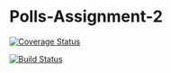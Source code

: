 # Polls-Assignment-2

[![Coverage Status](https://coveralls.io/repos/github/hh2752/Polls-Assignment-2/badge.svg?branch=main)](https://coveralls.io/github/hh2752/Polls-Assignment-2?branch=main)

[![Build Status](https://app.travis-ci.com/hh2752/Polls-Assignment-2.svg?branch=main)](https://app.travis-ci.com/hh2752/Polls-Assignment-2)
